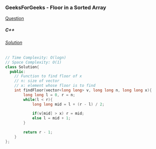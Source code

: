 ### GeeksForGeeks - Floor in a Sorted Array

[Question](https://practice.geeksforgeeks.org/problems/floor-in-a-sorted-array-1587115620/1/)

##### C++

###### [Solution](https://practice.geeksforgeeks.org/viewSol.php?subId=e0143b7a95ba1992f12da9be39f00a98&pid=701222&user=amanguptarkg6)
```c++
// Time Complexity: O(logn)
// Space Complexity: O(1)
class Solution{
  public:
    // Function to find floor of x
    // n: size of vector
    // x: element whose floor is to find
    int findFloor(vector<long long> v, long long n, long long x){
        long long l = 0, r = n;
        while(l < r){
            long long mid = l + (r - l) / 2;
            
            if(v[mid] > x) r = mid;
            else l = mid + 1;
        }
        
        return r - 1;
    }
};
```